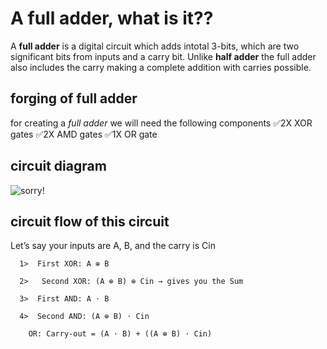 # A full adder, what is it??
  A **full adder** is a digital circuit which adds intotal 3-bits, which are two significant bits from  inputs and a 
  carry bit. Unlike **half adder** the full adder also includes the carry making a complete addition with carries possible.

  ## forging of full adder
  for creating a _full adder_ we will need the following components
     ✅2X XOR gates
     ✅2X AMD gates
     ✅1X OR gate

## circuit diagram 
 ![sorry!](https://github.com/trinetra-1337/DIY-CPU/blob/main/images-dump/full-adder-circuit.png?raw=true)
  ## circuit flow of this circuit
   Let’s say your inputs are A, B, and the carry is Cin
        
      1>  First XOR: A ⊕ B

      2>   Second XOR: (A ⊕ B) ⊕ Cin → gives you the Sum

      3>  First AND: A ⋅ B

      4>  Second AND: (A ⊕ B) ⋅ Cin

        OR: Carry-out = (A ⋅ B) + ((A ⊕ B) ⋅ Cin)